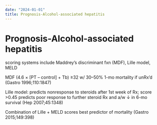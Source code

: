 ```yaml
---
date: "2024-01-01"
title: Prognosis-Alcohol-associated hepatitis
---
```


# Prognosis-Alcohol-associated hepatitis

scoring systems include Maddrey’s discriminant fxn (MDF), Lille model, MELD

MDF (4.6 × [PT – control] + Tb) ≥32 w/ 30–50% 1-mo mortality if unRx’d (Gastro 1996;110:1847)

Lille model: predicts nonresponse to steroids after 1st week of Rx; score >0.45 predicts poor response to further steroid Rx and a/w ↓ in 6-mo survival (Hep 2007;45:1348)

Combination of Lille + MELD scores best predictor of mortality (Gastro 2015;149:398)
